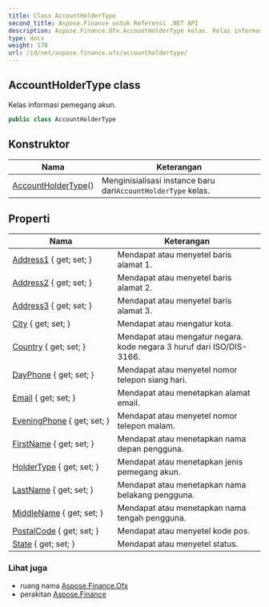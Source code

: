 ```yaml
---
title: Class AccountHolderType
second_title: Aspose.Finance untuk Referensi .NET API
description: Aspose.Finance.Ofx.AccountHolderType kelas. Kelas informasi pemegang akun.
type: docs
weight: 170
url: /id/net/aspose.finance.ofx/accountholdertype/
---
```

## AccountHolderType class

Kelas informasi pemegang akun.

```csharp
public class AccountHolderType
```

## Konstruktor

| Nama | Keterangan |
| --- | --- |
| [AccountHolderType](accountholdertype/)() | Menginisialisasi instance baru dari`AccountHolderType` kelas. |

## Properti

| Nama | Keterangan |
| --- | --- |
| [Address1](../../aspose.finance.ofx/accountholdertype/address1/) { get; set; } | Mendapat atau menyetel baris alamat 1. |
| [Address2](../../aspose.finance.ofx/accountholdertype/address2/) { get; set; } | Mendapat atau menyetel baris alamat 2. |
| [Address3](../../aspose.finance.ofx/accountholdertype/address3/) { get; set; } | Mendapat atau menyetel baris alamat 3. |
| [City](../../aspose.finance.ofx/accountholdertype/city/) { get; set; } | Mendapat atau mengatur kota. |
| [Country](../../aspose.finance.ofx/accountholdertype/country/) { get; set; } | Mendapat atau mengatur negara. kode negara 3 huruf dari ISO/DIS-3166. |
| [DayPhone](../../aspose.finance.ofx/accountholdertype/dayphone/) { get; set; } | Mendapat atau menyetel nomor telepon siang hari. |
| [Email](../../aspose.finance.ofx/accountholdertype/email/) { get; set; } | Mendapat atau menetapkan alamat email. |
| [EveningPhone](../../aspose.finance.ofx/accountholdertype/eveningphone/) { get; set; } | Mendapat atau menyetel nomor telepon malam. |
| [FirstName](../../aspose.finance.ofx/accountholdertype/firstname/) { get; set; } | Mendapat atau menetapkan nama depan pengguna. |
| [HolderType](../../aspose.finance.ofx/accountholdertype/holdertype/) { get; set; } | Mendapat atau menetapkan jenis pemegang akun. |
| [LastName](../../aspose.finance.ofx/accountholdertype/lastname/) { get; set; } | Mendapat atau menetapkan nama belakang pengguna. |
| [MiddleName](../../aspose.finance.ofx/accountholdertype/middlename/) { get; set; } | Mendapat atau menetapkan nama tengah pengguna. |
| [PostalCode](../../aspose.finance.ofx/accountholdertype/postalcode/) { get; set; } | Mendapat atau menyetel kode pos. |
| [State](../../aspose.finance.ofx/accountholdertype/state/) { get; set; } | Mendapat atau menyetel status. |

### Lihat juga

* ruang nama [Aspose.Finance.Ofx](../../aspose.finance.ofx/)
* perakitan [Aspose.Finance](../../)


